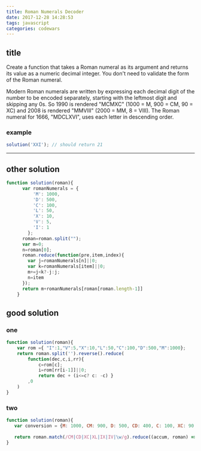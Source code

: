 ```yaml
---
title: Roman Numerals Decoder
date: 2017-12-28 14:28:53
tags: javascript
categories: codewars
---
```

## title
Create a function that takes a Roman numeral as its argument and returns its value as a numeric decimal integer. You don't need to validate the form of the Roman numeral.

Modern Roman numerals are written by expressing each decimal digit of the number to be encoded separately, starting with the leftmost digit and skipping any 0s. So 1990 is rendered "MCMXC" (1000 = M, 900 = CM, 90 = XC) and 2008 is rendered "MMVIII" (2000 = MM, 8 = VIII). The Roman numeral for 1666, "MDCLXVI", uses each letter in descending order.


### example
```javascript
solution('XXI'); // should return 21
```

---
## other solution 

```javascript
function solution(roman){
      var romanNumerals = {
          'M': 1000,
          'D': 500,
          'C': 100,
          'L': 50,
          'X': 10,
          'V': 5,
          'I': 1
        };
      roman=roman.split("");
      var m=0;
      n=roman[0];
      roman.reduce(function(pre,item,index){
        var j=romanNumerals[n]||0;
        var k=romanNumerals[item]||0;
        m+=j<k?-j:j;
        n=item
      });
      return m+romanNumerals[roman[roman.length-1]]
    }
```


## good solution

### one
```javascript
function solution(roman){
    var rom ={ "I":1,"V":5,"X":10,"L":50,"C":100,"D":500,"M":1000};
    return roman.split('').reverse().reduce(
        function(dec,c,i,rr){ 
            c=rom[c];
            i=rom[rr[i-1]]||0; 
            return dec + (i<=c? c: -c) }
        ,0
    )
}


```
### two
```javascript
function solution(roman){
   var conversion = {M: 1000, CM: 900, D: 500, CD: 400, C: 100, XC: 90, L: 50, XL: 40, X: 10, IX: 9, V: 5, IV: 4, I: 1};
   
   return roman.match(/CM|CD|XC|XL|IX|IV|\w/g).reduce((accum, roman) => accum + conversion[roman], 0);
}
```